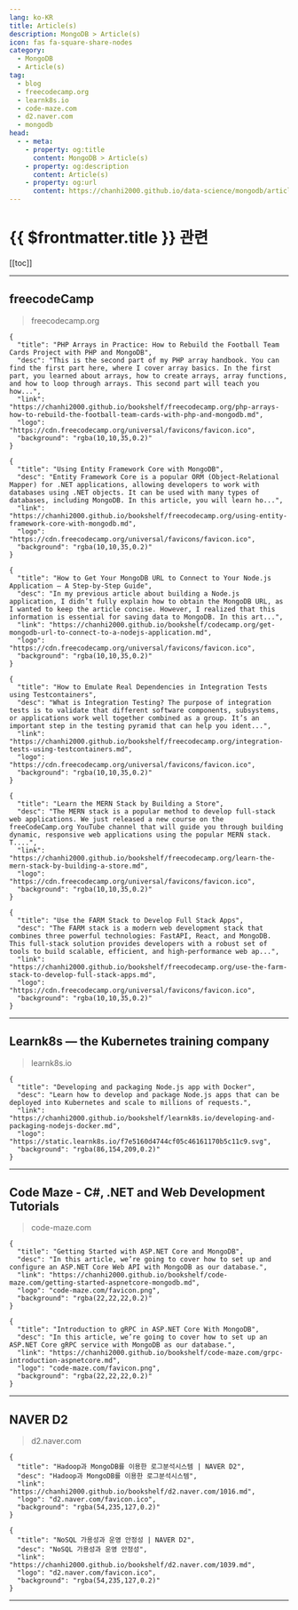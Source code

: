 ```yaml
---
lang: ko-KR
title: Article(s)
description: MongoDB > Article(s)
icon: fas fa-square-share-nodes
category: 
  - MongoDB
  - Article(s)
tag: 
  - blog
  - freecodecamp.org
  - learnk8s.io
  - code-maze.com
  - d2.naver.com
  - mongodb
head:
  - - meta:
    - property: og:title
      content: MongoDB > Article(s)
    - property: og:description
      content: Article(s)
    - property: og:url
      content: https://chanhi2000.github.io/data-science/mongodb/articles/
---
```


# {{ $frontmatter.title }} 관련

<SiteInfo
  name="freeCodeCamp Programming Tutorials: Python, JavaScript, Git & More"
  desc="Browse thousands of programming tutorials written by experts. Learn Web Development, Data Science, DevOps, Security, and get developer career advice."
  url="https://freecodecamp.org/news/"
  logo="https://cdn.freecodecamp.org/universal/favicons/favicon.ico"
  preview="https://cdn.freecodecamp.org/platform/universal/fcc_meta_1920X1080-indigo.png"/>

<SiteInfo
  name="Learnk8s — the Kubernetes training company"
  desc="We help you get started on your Kubernetes journey through comprehensive online, in person or remote training."
  url="https://learnk8s.io/archive"
  logo="https://static.learnk8s.io/f7e5160d4744cf05c46161170b5c11c9.svg"
  preview="https://static.learnk8s.io/6dbec52a8d352b7cd5625cf903bf4de4.png"/>

<SiteInfo
  name="Code Maze - C#, .NET and Web Development Tutorials"
  desc="Welcome to Code Maze. Here, you can find C#, .NET and Web Development tutorials. Join millions of readers from all over the world."
  url="https://code-maze.com/latest-posts-on-code-maze/"
  logo="code-maze.com/favicon.png"
  preview="code-maze.com/banner.png"/>

<SiteInfo
  name="NAVER D2"
  desc=""
  url="https://d2.naver.com"
  logo="d2.naver.com/favicon.ico"
  preview="d2.naver.com/sitebanner.png"/>

[[toc]]

---

## <VPIcon icon="fa-brands fa-free-code-camp"/>freecodeCamp

> freecodecamp.org

```component VPCard
{
  "title": "PHP Arrays in Practice: How to Rebuild the Football Team Cards Project with PHP and MongoDB",
  "desc": "This is the second part of my PHP array handbook. You can find the first part here, where I cover array basics. In the first part, you learned about arrays, how to create arrays, array functions, and how to loop through arrays. This second part will teach you how...",
  "link": "https://chanhi2000.github.io/bookshelf/freecodecamp.org/php-arrays-how-to-rebuild-the-football-team-cards-with-php-and-mongodb.md",
  "logo": "https://cdn.freecodecamp.org/universal/favicons/favicon.ico",
  "background": "rgba(10,10,35,0.2)"
}
```

```component VPCard
{
  "title": "Using Entity Framework Core with MongoDB",
  "desc": "Entity Framework Core is a popular ORM (Object-Relational Mapper) for .NET applications, allowing developers to work with databases using .NET objects. It can be used with many types of databases, including MongoDB. In this article, you will learn ho...",
  "link": "https://chanhi2000.github.io/bookshelf/freecodecamp.org/using-entity-framework-core-with-mongodb.md",
  "logo": "https://cdn.freecodecamp.org/universal/favicons/favicon.ico",
  "background": "rgba(10,10,35,0.2)"
}
```

```component VPCard
{
  "title": "How to Get Your MongoDB URL to Connect to Your Node.js Application – A Step-by-Step Guide",
  "desc": "In my previous article about building a Node.js application, I didn’t fully explain how to obtain the MongoDB URL, as I wanted to keep the article concise. However, I realized that this information is essential for saving data to MongoDB. In this art...",
  "link": "https://chanhi2000.github.io/bookshelf/codecamp.org/get-mongodb-url-to-connect-to-a-nodejs-application.md",
  "logo": "https://cdn.freecodecamp.org/universal/favicons/favicon.ico",
  "background": "rgba(10,10,35,0.2)"
}
```

```component VPCard
{
  "title": "How to Emulate Real Dependencies in Integration Tests using Testcontainers",
  "desc": "What is Integration Testing? The purpose of integration tests is to validate that different software components, subsystems, or applications work well together combined as a group. It’s an important step in the testing pyramid that can help you ident...",
  "link": "https://chanhi2000.github.io/bookshelf/freecodecamp.org/integration-tests-using-testcontainers.md",
  "logo": "https://cdn.freecodecamp.org/universal/favicons/favicon.ico",
  "background": "rgba(10,10,35,0.2)"
}
```

```component VPCard
{
  "title": "Learn the MERN Stack by Building a Store",
  "desc": "The MERN stack is a popular method to develop full-stack web applications. We just released a new course on the freeCodeCamp.org YouTube channel that will guide you through building dynamic, responsive web applications using the popular MERN stack. T....",
  "link": "https://chanhi2000.github.io/bookshelf/freecodecamp.org/learn-the-mern-stack-by-building-a-store.md",
  "logo": "https://cdn.freecodecamp.org/universal/favicons/favicon.ico",
  "background": "rgba(10,10,35,0.2)"
}
```

```component VPCard
{
  "title": "Use the FARM Stack to Develop Full Stack Apps",
  "desc": "The FARM stack is a modern web development stack that combines three powerful technologies: FastAPI, React, and MongoDB. This full-stack solution provides developers with a robust set of tools to build scalable, efficient, and high-performance web ap...",
  "link": "https://chanhi2000.github.io/bookshelf/freecodecamp.org/use-the-farm-stack-to-develop-full-stack-apps.md",
  "logo": "https://cdn.freecodecamp.org/universal/favicons/favicon.ico",
  "background": "rgba(10,10,35,0.2)"
}
```

<!-- END: freecodecamp.org -->

---

## Learnk8s — the Kubernetes training company

> learnk8s.io

```component VPCard
{
  "title": "Developing and packaging Node.js app with Docker",
  "desc": "Learn how to develop and package Node.js apps that can be deployed into Kubernetes and scale to millions of requests.",
  "link": "https://chanhi2000.github.io/bookshelf/learnk8s.io/developing-and-packaging-nodejs-docker.md",
  "logo": "https://static.learnk8s.io/f7e5160d4744cf05c46161170b5c11c9.svg",
  "background": "rgba(86,154,209,0.2)"
}
```

<!-- END: learnk8s.io -->

---

## Code Maze - C#, .NET and Web Development Tutorials

> code-maze.com

```component VPCard
{
  "title": "Getting Started with ASP.NET Core and MongoDB",
  "desc": "In this article, we’re going to cover how to set up and configure an ASP.NET Core Web API with MongoDB as our database.",
  "link": "https://chanhi2000.github.io/bookshelf/code-maze.com/getting-started-aspnetcore-mongodb.md",
  "logo": "code-maze.com/favicon.png",
  "background": "rgba(22,22,22,0.2)"
}
```

```component VPCard
{
  "title": "Introduction to gRPC in ASP.NET Core With MongoDB",
  "desc": "In this article, we’re going to cover how to set up an ASP.NET Core gRPC service with MongoDB as our database.",
  "link": "https://chanhi2000.github.io/bookshelf/code-maze.com/grpc-introduction-aspnetcore.md",
  "logo": "code-maze.com/favicon.png",
  "background": "rgba(22,22,22,0.2)"
}
```

<!-- END: code-maze.com -->

---

## <VPIcon icon="iconfont icon-naver"/>NAVER D2

> d2.naver.com

```component VPCard
{
  "title": "Hadoop과 MongoDB를 이용한 로그분석시스템 | NAVER D2",
  "desc": "Hadoop과 MongoDB를 이용한 로그분석시스템",
  "link": "https://chanhi2000.github.io/bookshelf/d2.naver.com/1016.md",
  "logo": "d2.naver.com/favicon.ico",
  "background": "rgba(54,235,127,0.2)"
}
```

```component VPCard
{
  "title": "NoSQL 가용성과 운영 안정성 | NAVER D2",
  "desc": "NoSQL 가용성과 운영 안정성",
  "link": "https://chanhi2000.github.io/bookshelf/d2.naver.com/1039.md",
  "logo": "d2.naver.com/favicon.ico",
  "background": "rgba(54,235,127,0.2)"
}
```

---

<TagLinks />